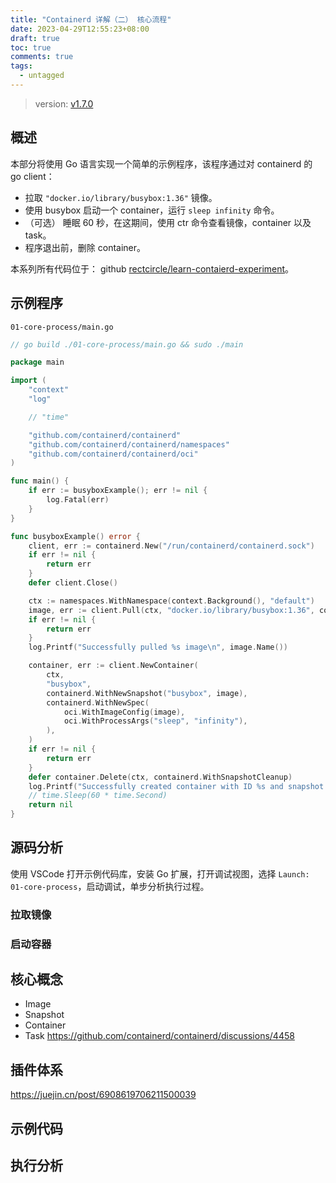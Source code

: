 ```yaml
---
title: "Containerd 详解（二） 核心流程"
date: 2023-04-29T12:55:23+08:00
draft: true
toc: true
comments: true
tags:
  - untagged
---
```


> version: [v1.7.0](https://github.com/containerd/containerd/tree/v1.7.0)

## 概述

本部分将使用 Go 语言实现一个简单的示例程序，该程序通过对 containerd 的 go client：

* 拉取 `"docker.io/library/busybox:1.36"` 镜像。
* 使用 busybox 启动一个 container，运行 `sleep infinity` 命令。
* （可选） 睡眠 60 秒，在这期间，使用 ctr 命令查看镜像，container 以及 task。
* 程序退出前，删除 container。

本系列所有代码位于： github [rectcircle/learn-contaierd-experiment](https://github.com/rectcircle/learn-contaierd-experiment)。

## 示例程序

`01-core-process/main.go`

```go
// go build ./01-core-process/main.go && sudo ./main

package main

import (
	"context"
	"log"

	// "time"

	"github.com/containerd/containerd"
	"github.com/containerd/containerd/namespaces"
	"github.com/containerd/containerd/oci"
)

func main() {
	if err := busyboxExample(); err != nil {
		log.Fatal(err)
	}
}

func busyboxExample() error {
	client, err := containerd.New("/run/containerd/containerd.sock")
	if err != nil {
		return err
	}
	defer client.Close()

	ctx := namespaces.WithNamespace(context.Background(), "default")
	image, err := client.Pull(ctx, "docker.io/library/busybox:1.36", containerd.WithPullUnpack)
	if err != nil {
		return err
	}
	log.Printf("Successfully pulled %s image\n", image.Name())

	container, err := client.NewContainer(
		ctx,
		"busybox",
		containerd.WithNewSnapshot("busybox", image),
		containerd.WithNewSpec(
			oci.WithImageConfig(image),
			oci.WithProcessArgs("sleep", "infinity"),
		),
	)
	if err != nil {
		return err
	}
	defer container.Delete(ctx, containerd.WithSnapshotCleanup)
	log.Printf("Successfully created container with ID %s and snapshot with ID busybox", container.ID())
	// time.Sleep(60 * time.Second)
	return nil
}
```

## 源码分析

使用 VSCode 打开示例代码库，安装 Go 扩展，打开调试视图，选择 `Launch: 01-core-process`，启动调试，单步分析执行过程。

### 拉取镜像

### 启动容器

## 核心概念

* Image
* Snapshot
* Container
* Task https://github.com/containerd/containerd/discussions/4458

## 插件体系

https://juejin.cn/post/6908619706211500039

## 示例代码

## 执行分析
